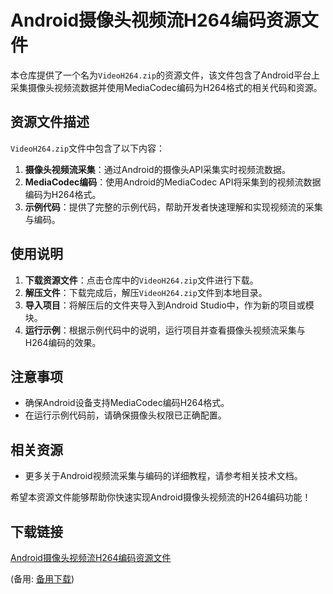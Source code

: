 # Android摄像头视频流H264编码资源文件

本仓库提供了一个名为`VideoH264.zip`的资源文件，该文件包含了Android平台上采集摄像头视频流数据并使用MediaCodec编码为H264格式的相关代码和资源。

## 资源文件描述

`VideoH264.zip`文件中包含了以下内容：

1. **摄像头视频流采集**：通过Android的摄像头API采集实时视频流数据。
2. **MediaCodec编码**：使用Android的MediaCodec API将采集到的视频流数据编码为H264格式。
3. **示例代码**：提供了完整的示例代码，帮助开发者快速理解和实现视频流的采集与编码。

## 使用说明

1. **下载资源文件**：点击仓库中的`VideoH264.zip`文件进行下载。
2. **解压文件**：下载完成后，解压`VideoH264.zip`文件到本地目录。
3. **导入项目**：将解压后的文件夹导入到Android Studio中，作为新的项目或模块。
4. **运行示例**：根据示例代码中的说明，运行项目并查看摄像头视频流采集与H264编码的效果。

## 注意事项

- 确保Android设备支持MediaCodec编码H264格式。
- 在运行示例代码前，请确保摄像头权限已正确配置。

## 相关资源

- 更多关于Android视频流采集与编码的详细教程，请参考相关技术文档。

希望本资源文件能够帮助你快速实现Android摄像头视频流的H264编码功能！

## 下载链接
[Android摄像头视频流H264编码资源文件](https://pan.quark.cn/s/c802b74dff89) 

(备用: [备用下载](https://pan.baidu.com/s/1rQFkw3PrI108PL6CfHkAfg?pwd=1234))
